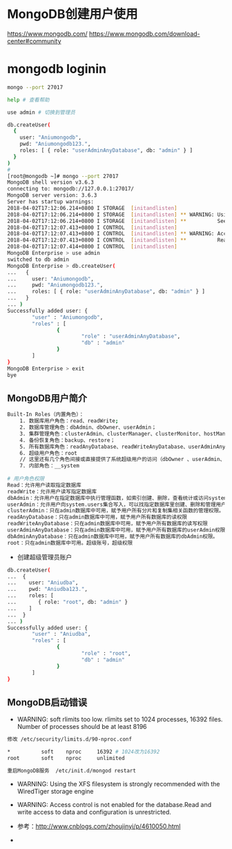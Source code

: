 # MongoDB创建用户使用
https://www.mongodb.com/
https://www.mongodb.com/download-center#community

# mongodb loginin

```bash
mongo --port 27017

help # 查看帮助

use admin # 切换到管理员

db.createUser(
  {
    user: "Aniumongodb",
    pwd: "Aniumongodb123.",
    roles: [ { role: "userAdminAnyDatabase", db: "admin" } ]
  }
)
# 
[root@mongodb ~]# mongo --port 27017
MongoDB shell version v3.6.3
connecting to: mongodb://127.0.0.1:27017/
MongoDB server version: 3.6.3
Server has startup warnings: 
2018-04-02T17:12:06.214+0800 I STORAGE  [initandlisten] 
2018-04-02T17:12:06.214+0800 I STORAGE  [initandlisten] ** WARNING: Using the XFS filesystem is strongly recommended with the WiredTiger storage engine
2018-04-02T17:12:06.214+0800 I STORAGE  [initandlisten] **          See http://dochub.mongodb.org/core/prodnotes-filesystem
2018-04-02T17:12:07.413+0800 I CONTROL  [initandlisten] 
2018-04-02T17:12:07.413+0800 I CONTROL  [initandlisten] ** WARNING: Access control is not enabled for the database.
2018-04-02T17:12:07.413+0800 I CONTROL  [initandlisten] **          Read and write access to data and configuration is unrestricted.
2018-04-02T17:12:07.414+0800 I CONTROL  [initandlisten] 
MongoDB Enterprise > use admin
switched to db admin
MongoDB Enterprise > db.createUser(
...   {
...     user: "Aniumongodb",
...     pwd: "Aniumongodb123.",
...     roles: [ { role: "userAdminAnyDatabase", db: "admin" } ]
...   }
... )
Successfully added user: {
        "user" : "Aniumongodb",
        "roles" : [
                {
                        "role" : "userAdminAnyDatabase",
                        "db" : "admin"
                }
        ]
}
MongoDB Enterprise > exit
bye
```

## MongoDB用户简介

```bash
Built-In Roles（内置角色）：
    1. 数据库用户角色：read、readWrite;
    2. 数据库管理角色：dbAdmin、dbOwner、userAdmin；
    3. 集群管理角色：clusterAdmin、clusterManager、clusterMonitor、hostManager；
    4. 备份恢复角色：backup、restore；
    5. 所有数据库角色：readAnyDatabase、readWriteAnyDatabase、userAdminAnyDatabase、dbAdminAnyDatabase
    6. 超级用户角色：root  
    // 这里还有几个角色间接或直接提供了系统超级用户的访问（dbOwner 、userAdmin、userAdminAnyDatabase）
    7. 内部角色：__system
    
# 用户角色权限
Read：允许用户读取指定数据库
readWrite：允许用户读写指定数据库
dbAdmin：允许用户在指定数据库中执行管理函数，如索引创建、删除，查看统计或访问system.profile
userAdmin：允许用户向system.users集合写入，可以找指定数据库里创建、删除和管理用户
clusterAdmin：只在admin数据库中可用，赋予用户所有分片和复制集相关函数的管理权限。
readAnyDatabase：只在admin数据库中可用，赋予用户所有数据库的读权限
readWriteAnyDatabase：只在admin数据库中可用，赋予用户所有数据库的读写权限
userAdminAnyDatabase：只在admin数据库中可用，赋予用户所有数据库的userAdmin权限
dbAdminAnyDatabase：只在admin数据库中可用，赋予用户所有数据库的dbAdmin权限。
root：只在admin数据库中可用。超级账号，超级权限    
```

- 创建超级管理员账户

```bash
db.createUser(
...  {
...    user: "Aniudba",
...    pwd: "Aniudba123.",
...    roles: [
...       { role: "root", db: "admin" }
...    ]
...  }
... )
Successfully added user: {
        "user" : "Aniudba",
        "roles" : [
                {
                        "role" : "root",
                        "db" : "admin"
                }
        ]
}
```


## MongoDB启动错误

- WARNING: soft rlimits too low. rlimits set to 1024 processes, 16392 files. Number of processes should be at least 8196 

```bash
修改 /etc/security/limits.d/90-nproc.conf

*          soft    nproc     16392 # 1024改为16392
root       soft    nproc     unlimited

重启MongoDB服务  /etc/init.d/mongod restart
```

- WARNING: Using the XFS filesystem is strongly recommended with the WiredTiger storage engine


- WARNING: Access control is not enabled for the database.Read and write access to data and configuration is unrestricted.


- 参考：http://www.cnblogs.com/zhoujinyi/p/4610050.html
- 
